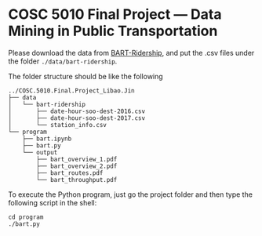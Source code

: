 # COSC 5010 Final Project — Data Mining in Public Transportation

Please download the data from [BART-Ridership](https://www.kaggle.com/saulfuh/bart-ridership/data), and put the .csv files under the folder `./data/bart-ridership`.

The folder structure should be like the following

    ../COSC.5010.Final.Project_Libao.Jin
    ├── data
    │   └── bart-ridership
    │       ├── date-hour-soo-dest-2016.csv
    │       ├── date-hour-soo-dest-2017.csv
    │       └── station_info.csv
    └── program
        ├── bart.ipynb
        ├── bart.py
        └── output
            ├── bart_overview_1.pdf
            ├── bart_overview_2.pdf
            ├── bart_routes.pdf
            └── bart_throughput.pdf

To execute the Python program, just go the project folder and then type the following script in the shell:

```Shell
cd program
./bart.py
```

